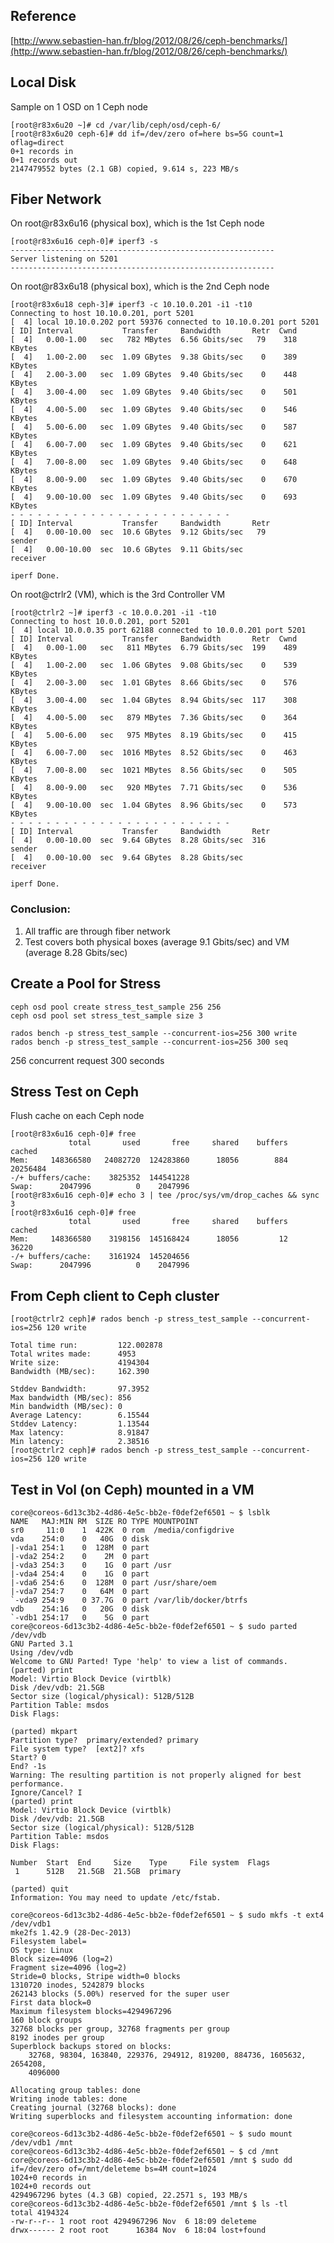 ## Reference
[http://www.sebastien-han.fr/blog/2012/08/26/ceph-benchmarks/](http://www.sebastien-han.fr/blog/2012/08/26/ceph-benchmarks/)

## Local Disk
Sample on 1 OSD on 1 Ceph node

	[root@r83x6u20 ~]# cd /var/lib/ceph/osd/ceph-6/
	[root@r83x6u20 ceph-6]# dd if=/dev/zero of=here bs=5G count=1 oflag=direct
	0+1 records in
	0+1 records out
	2147479552 bytes (2.1 GB) copied, 9.614 s, 223 MB/s

## Fiber Network

On root@r83x6u16 (physical box), which is the 1st Ceph node

	[root@r83x6u16 ceph-0]# iperf3 -s
	-----------------------------------------------------------
	Server listening on 5201
	-----------------------------------------------------------

On root@r83x6u18 (physical box), which is the 2nd Ceph node
	
	[root@r83x6u18 ceph-3]# iperf3 -c 10.10.0.201 -i1 -t10
	Connecting to host 10.10.0.201, port 5201
	[  4] local 10.10.0.202 port 59376 connected to 10.10.0.201 port 5201
	[ ID] Interval           Transfer     Bandwidth       Retr  Cwnd
	[  4]   0.00-1.00   sec   782 MBytes  6.56 Gbits/sec   79    318 KBytes       
	[  4]   1.00-2.00   sec  1.09 GBytes  9.38 Gbits/sec    0    389 KBytes       
	[  4]   2.00-3.00   sec  1.09 GBytes  9.40 Gbits/sec    0    448 KBytes       
	[  4]   3.00-4.00   sec  1.09 GBytes  9.40 Gbits/sec    0    501 KBytes       
	[  4]   4.00-5.00   sec  1.09 GBytes  9.40 Gbits/sec    0    546 KBytes       
	[  4]   5.00-6.00   sec  1.09 GBytes  9.40 Gbits/sec    0    587 KBytes       
	[  4]   6.00-7.00   sec  1.09 GBytes  9.40 Gbits/sec    0    621 KBytes       
	[  4]   7.00-8.00   sec  1.09 GBytes  9.40 Gbits/sec    0    648 KBytes       
	[  4]   8.00-9.00   sec  1.09 GBytes  9.40 Gbits/sec    0    670 KBytes       
	[  4]   9.00-10.00  sec  1.09 GBytes  9.40 Gbits/sec    0    693 KBytes       
	- - - - - - - - - - - - - - - - - - - - - - - - -
	[ ID] Interval           Transfer     Bandwidth       Retr
	[  4]   0.00-10.00  sec  10.6 GBytes  9.12 Gbits/sec   79             sender
	[  4]   0.00-10.00  sec  10.6 GBytes  9.11 Gbits/sec                  receiver
	
	iperf Done.

On root@ctrlr2 (VM), which is the 3rd Controller VM

	[root@ctrlr2 ~]# iperf3 -c 10.0.0.201 -i1 -t10
	Connecting to host 10.0.0.201, port 5201
	[  4] local 10.0.0.35 port 62188 connected to 10.0.0.201 port 5201
	[ ID] Interval           Transfer     Bandwidth       Retr  Cwnd
	[  4]   0.00-1.00   sec   811 MBytes  6.79 Gbits/sec  199    489 KBytes       
	[  4]   1.00-2.00   sec  1.06 GBytes  9.08 Gbits/sec    0    539 KBytes       
	[  4]   2.00-3.00   sec  1.01 GBytes  8.66 Gbits/sec    0    576 KBytes       
	[  4]   3.00-4.00   sec  1.04 GBytes  8.94 Gbits/sec  117    308 KBytes       
	[  4]   4.00-5.00   sec   879 MBytes  7.36 Gbits/sec    0    364 KBytes       
	[  4]   5.00-6.00   sec   975 MBytes  8.19 Gbits/sec    0    415 KBytes       
	[  4]   6.00-7.00   sec  1016 MBytes  8.52 Gbits/sec    0    463 KBytes       
	[  4]   7.00-8.00   sec  1021 MBytes  8.56 Gbits/sec    0    505 KBytes       
	[  4]   8.00-9.00   sec   920 MBytes  7.71 Gbits/sec    0    536 KBytes       
	[  4]   9.00-10.00  sec  1.04 GBytes  8.96 Gbits/sec    0    573 KBytes       
	- - - - - - - - - - - - - - - - - - - - - - - - -
	[ ID] Interval           Transfer     Bandwidth       Retr
	[  4]   0.00-10.00  sec  9.64 GBytes  8.28 Gbits/sec  316             sender
	[  4]   0.00-10.00  sec  9.64 GBytes  8.28 Gbits/sec                  receiver
	
	iperf Done.

### Conclusion:    
1. All traffic are through fiber network    
2. Test covers both physical boxes (average 9.1 Gbits/sec) and VM (average 8.28 Gbits/sec)

## Create a Pool for Stress

	ceph osd pool create stress_test_sample 256 256
	ceph osd pool set stress_test_sample size 3
	
	rados bench -p stress_test_sample --concurrent-ios=256 300 write
	rados bench -p stress_test_sample --concurrent-ios=256 300 seq

256 concurrent request
300 seconds

## Stress Test on Ceph

Flush cache on each Ceph node

	[root@r83x6u16 ceph-0]# free 
	             total       used       free     shared    buffers     cached
	Mem:     148366580   24082720  124283860      18056        884   20256484
	-/+ buffers/cache:    3825352  144541228
	Swap:      2047996          0    2047996
	[root@r83x6u16 ceph-0]# echo 3 | tee /proc/sys/vm/drop_caches && sync
	3
	[root@r83x6u16 ceph-0]# free 
	             total       used       free     shared    buffers     cached
	Mem:     148366580    3198156  145168424      18056         12      36220
	-/+ buffers/cache:    3161924  145204656
	Swap:      2047996          0    2047996

## From Ceph client to Ceph cluster

	[root@ctrlr2 ceph]# rados bench -p stress_test_sample --concurrent-ios=256 120 write
	
	Total time run:         122.002878
	Total writes made:      4953
	Write size:             4194304
	Bandwidth (MB/sec):     162.390 
	
	Stddev Bandwidth:       97.3952
	Max bandwidth (MB/sec): 856
	Min bandwidth (MB/sec): 0
	Average Latency:        6.15544
	Stddev Latency:         1.13544
	Max latency:            8.91847
	Min latency:            2.38516
	[root@ctrlr2 ceph]# rados bench -p stress_test_sample --concurrent-ios=256 120 write

## Test in Vol (on Ceph) mounted in a VM

	core@coreos-6d13c3b2-4d86-4e5c-bb2e-f0def2ef6501 ~ $ lsblk
	NAME   MAJ:MIN RM  SIZE RO TYPE MOUNTPOINT
	sr0     11:0    1  422K  0 rom  /media/configdrive
	vda    254:0    0   40G  0 disk 
	|-vda1 254:1    0  128M  0 part 
	|-vda2 254:2    0    2M  0 part 
	|-vda3 254:3    0    1G  0 part /usr
	|-vda4 254:4    0    1G  0 part 
	|-vda6 254:6    0  128M  0 part /usr/share/oem
	|-vda7 254:7    0   64M  0 part 
	`-vda9 254:9    0 37.7G  0 part /var/lib/docker/btrfs
	vdb    254:16   0   20G  0 disk 
	`-vdb1 254:17   0    5G  0 part 
	core@coreos-6d13c3b2-4d86-4e5c-bb2e-f0def2ef6501 ~ $ sudo parted /dev/vdb
	GNU Parted 3.1
	Using /dev/vdb
	Welcome to GNU Parted! Type 'help' to view a list of commands.
	(parted) print                                                            
	Model: Virtio Block Device (virtblk)
	Disk /dev/vdb: 21.5GB
	Sector size (logical/physical): 512B/512B
	Partition Table: msdos
	Disk Flags: 
	
	(parted) mkpart                                                           
	Partition type?  primary/extended? primary                                
	File system type?  [ext2]? xfs                                            
	Start? 0                                                                  
	End? -1s                                                                  
	Warning: The resulting partition is not properly aligned for best performance.
	Ignore/Cancel? I                                                          
	(parted) print                                                            
	Model: Virtio Block Device (virtblk)
	Disk /dev/vdb: 21.5GB
	Sector size (logical/physical): 512B/512B
	Partition Table: msdos
	Disk Flags: 
	
	Number  Start  End     Size    Type     File system  Flags
	 1      512B   21.5GB  21.5GB  primary
	
	(parted) quit                                                             
	Information: You may need to update /etc/fstab.
	
	core@coreos-6d13c3b2-4d86-4e5c-bb2e-f0def2ef6501 ~ $ sudo mkfs -t ext4 /dev/vdb1
	mke2fs 1.42.9 (28-Dec-2013)
	Filesystem label=
	OS type: Linux
	Block size=4096 (log=2)
	Fragment size=4096 (log=2)
	Stride=0 blocks, Stripe width=0 blocks
	1310720 inodes, 5242879 blocks
	262143 blocks (5.00%) reserved for the super user
	First data block=0
	Maximum filesystem blocks=4294967296
	160 block groups
	32768 blocks per group, 32768 fragments per group
	8192 inodes per group
	Superblock backups stored on blocks: 
		32768, 98304, 163840, 229376, 294912, 819200, 884736, 1605632, 2654208, 
		4096000
	
	Allocating group tables: done                            
	Writing inode tables: done                            
	Creating journal (32768 blocks): done
	Writing superblocks and filesystem accounting information: done   
	
	core@coreos-6d13c3b2-4d86-4e5c-bb2e-f0def2ef6501 ~ $ sudo mount /dev/vdb1 /mnt
	core@coreos-6d13c3b2-4d86-4e5c-bb2e-f0def2ef6501 ~ $ cd /mnt
	core@coreos-6d13c3b2-4d86-4e5c-bb2e-f0def2ef6501 /mnt $ sudo dd if=/dev/zero of=/mnt/deleteme bs=4M count=1024
	1024+0 records in
	1024+0 records out
	4294967296 bytes (4.3 GB) copied, 22.2571 s, 193 MB/s
	core@coreos-6d13c3b2-4d86-4e5c-bb2e-f0def2ef6501 /mnt $ ls -tl
	total 4194324
	-rw-r--r-- 1 root root 4294967296 Nov  6 18:09 deleteme
	drwx------ 2 root root      16384 Nov  6 18:04 lost+found

